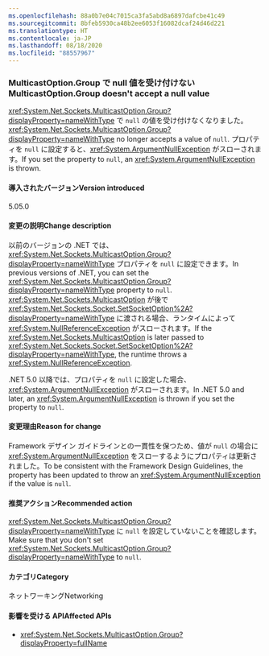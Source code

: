 ```yaml
---
ms.openlocfilehash: 88a0b7e04c7015ca3fa5abd8a6897dafcbe41c49
ms.sourcegitcommit: 8bfeb5930ca48b2ee6053f16082dcaf24d46d221
ms.translationtype: HT
ms.contentlocale: ja-JP
ms.lasthandoff: 08/18/2020
ms.locfileid: "88557967"
---
```

### <a name="multicastoptiongroup-doesnt-accept-a-null-value"></a><span data-ttu-id="809e5-101">MulticastOption.Group で null 値を受け付けない</span><span class="sxs-lookup"><span data-stu-id="809e5-101">MulticastOption.Group doesn't accept a null value</span></span>

<span data-ttu-id="809e5-102"><xref:System.Net.Sockets.MulticastOption.Group?displayProperty=nameWithType> で `null` の値を受け付けなくなりました。</span><span class="sxs-lookup"><span data-stu-id="809e5-102"><xref:System.Net.Sockets.MulticastOption.Group?displayProperty=nameWithType> no longer accepts a value of `null`.</span></span> <span data-ttu-id="809e5-103">プロパティを `null` に設定すると、<xref:System.ArgumentNullException> がスローされます。</span><span class="sxs-lookup"><span data-stu-id="809e5-103">If you set the property to `null`, an <xref:System.ArgumentNullException> is thrown.</span></span>

#### <a name="version-introduced"></a><span data-ttu-id="809e5-104">導入されたバージョン</span><span class="sxs-lookup"><span data-stu-id="809e5-104">Version introduced</span></span>

<span data-ttu-id="809e5-105">5.0</span><span class="sxs-lookup"><span data-stu-id="809e5-105">5.0</span></span>

#### <a name="change-description"></a><span data-ttu-id="809e5-106">変更の説明</span><span class="sxs-lookup"><span data-stu-id="809e5-106">Change description</span></span>

<span data-ttu-id="809e5-107">以前のバージョンの .NET では、<xref:System.Net.Sockets.MulticastOption.Group?displayProperty=nameWithType> プロパティを `null` に設定できます。</span><span class="sxs-lookup"><span data-stu-id="809e5-107">In previous versions of .NET, you can set the <xref:System.Net.Sockets.MulticastOption.Group?displayProperty=nameWithType> property to `null`.</span></span> <span data-ttu-id="809e5-108"><xref:System.Net.Sockets.MulticastOption> が後で <xref:System.Net.Sockets.Socket.SetSocketOption%2A?displayProperty=nameWithType> に渡される場合、ランタイムによって <xref:System.NullReferenceException> がスローされます。</span><span class="sxs-lookup"><span data-stu-id="809e5-108">If the <xref:System.Net.Sockets.MulticastOption> is later passed to <xref:System.Net.Sockets.Socket.SetSocketOption%2A?displayProperty=nameWithType>, the runtime throws a <xref:System.NullReferenceException>.</span></span>

<span data-ttu-id="809e5-109">.NET 5.0 以降では、プロパティを `null` に設定した場合、<xref:System.ArgumentNullException> がスローされます。</span><span class="sxs-lookup"><span data-stu-id="809e5-109">In .NET 5.0 and later, an <xref:System.ArgumentNullException> is thrown if you set the property to `null`.</span></span>

#### <a name="reason-for-change"></a><span data-ttu-id="809e5-110">変更理由</span><span class="sxs-lookup"><span data-stu-id="809e5-110">Reason for change</span></span>

<span data-ttu-id="809e5-111">Framework デザイン ガイドラインとの一貫性を保つため、値が `null` の場合に <xref:System.ArgumentNullException> をスローするようにプロパティは更新されました。</span><span class="sxs-lookup"><span data-stu-id="809e5-111">To be consistent with the Framework Design Guidelines, the property has been updated to throw an <xref:System.ArgumentNullException> if the value is `null`.</span></span>

#### <a name="recommended-action"></a><span data-ttu-id="809e5-112">推奨アクション</span><span class="sxs-lookup"><span data-stu-id="809e5-112">Recommended action</span></span>

<span data-ttu-id="809e5-113"><xref:System.Net.Sockets.MulticastOption.Group?displayProperty=nameWithType> に `null` を設定していないことを確認します。</span><span class="sxs-lookup"><span data-stu-id="809e5-113">Make sure that you don't set <xref:System.Net.Sockets.MulticastOption.Group?displayProperty=nameWithType> to `null`.</span></span>

#### <a name="category"></a><span data-ttu-id="809e5-114">カテゴリ</span><span class="sxs-lookup"><span data-stu-id="809e5-114">Category</span></span>

<span data-ttu-id="809e5-115">ネットワーキング</span><span class="sxs-lookup"><span data-stu-id="809e5-115">Networking</span></span>

#### <a name="affected-apis"></a><span data-ttu-id="809e5-116">影響を受ける API</span><span class="sxs-lookup"><span data-stu-id="809e5-116">Affected APIs</span></span>

- <xref:System.Net.Sockets.MulticastOption.Group?displayProperty=fullName>

<!--

#### Affected APIs

- `P:System.Net.Sockets.MulticastOption.Group`

-->
